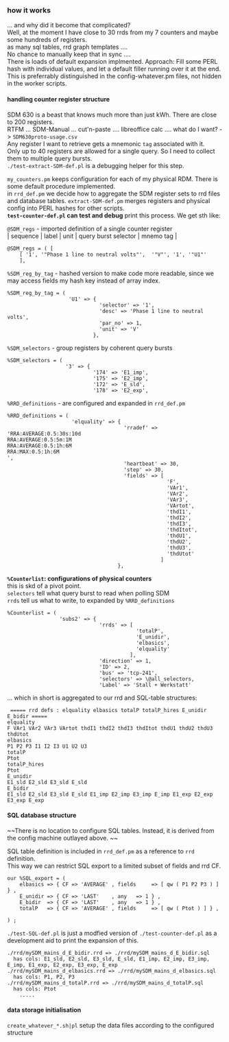 


### how it works 
... and why did it become that complicated?  
Well, at the moment I have close to 30 rrds from my 7 counters and maybe some hundreds of registers.  
as many sql tables, rrd graph templates ....  
No chance to manually keep that in sync ....  
There is loads of default expansion implmented. Approach: Fill some PERL hash with individual values, and let a default filler running over it at the end. This is preferrably distinguished in the config-whatever.pm files, not hidden in the worker scripts.   

#### handling counter register structure

SDM 630 is a beast that knows much more than just kWh. There are close to 200 registers.  
RTFM ... SDM-Manual ... cut'n-paste .... libreoffice calc .... what do I want? ->  `SDM630proto-usage.csv`  
Any register I want to retrieve gets a mnemonic `tag` associated with it.  
Only up to 40 registers are allowed for a single query. So I need to collect them to multiple query bursts.  
 `./test-extract-SDM-def.pl` is a debugging helper for this step.
 
 `my_counters.pm` keeps configuration for each of my physical RDM. There is some default procedure implemented.  
 in `rrd_def.pm` we decide how to aggregate the SDM register sets to rrd files and database tables.
 `extract-SDM-def.pm` merges registers and physical config into PERL hashes for other scripts.  
**`test-counter-def.pl` can test and debug** print this process. We get sth like:

`@SDM_regs` - imported definition of a single counter register  
| sequence | label | unit | query burst selector | mnemo tag |
```
@SDM_regs = ( [
    [ '1', '"Phase 1 line to neutral volts"',  '"V"', '1', '"U1"'
    ],
```

`%SDM_reg_by_tag` - hashed version to make code more readable, since we may access fields my hash key instead of array index.
```
%SDM_reg_by_tag = (
                    'U1' => {
                              'selector' => '1',
                              'desc' => 'Phase 1 line to neutral volts',
                              'par_no' => 1,
                              'unit' => 'V'
                            },
```

`%SDM_selectors` - group registers by coherent query bursts  
```
%SDM_selectors = (
                   '3' => {
                            '174' => 'E1_imp',
                            '175' => 'E2_imp',
                            '172' => 'E_sld',
                            '178' => 'E2_exp',
```

`%RRD_definitions` - are configured and expanded in `rrd_def.pm`  
```
%RRD_definitions = (
                     'elquality' => {
                                      'rradef' => 'RRA:AVERAGE:0.5:30s:10d
RRA:AVERAGE:0.5:5m:1M
RRA:AVERAGE:0.5:1h:6M
RRA:MAX:0.5:1h:6M
',
                                      'heartbeat' => 30,
                                      'step' => 30,
                                      'fields' => [
                                                    'F',
                                                    'VAr1',
                                                    'VAr2',
                                                    'VAr3',
                                                    'VArtot',
                                                    'thdI1',
                                                    'thdI2',
                                                    'thdI3',
                                                    'thdItot',
                                                    'thdU1',
                                                    'thdU2',
                                                    'thdU3',
                                                    'thdUtot'
                                                  ]
                                    },
```

**`%Counterlist`: configurations of physical counters**  
this is skd of a pivot point.  
`selectors` tell what query burst to read when polling SDM  
`rrds` tell us what to write, to expanded by `%RRD_definitions`  
```
%Counterlist = (
                 'subs2' => {
                              'rrds' => [
                                          'totalP',
                                          'E_unidir',
                                          'elbasics',
                                          'elquality'
                                        ],
                              'direction' => 1,
                              'ID' => 2,
                              'bus' => 'tcp-241',
                              'selectors' => \@all_selectors,
                              'Label' => 'Stall + Werkstatt'
```

... which in short is aggregated to our rrd and SQL-table structures:
```
 ===== rrd defs : elquality elbasics totalP totalP_hires E_unidir E_bidir =====
elquality
F VAr1 VAr2 VAr3 VArtot thdI1 thdI2 thdI3 thdItot thdU1 thdU2 thdU3 thdUtot
elbasics
P1 P2 P3 I1 I2 I3 U1 U2 U3
totalP
Ptot
totalP_hires
Ptot
E_unidir
E1_sld E2_sld E3_sld E_sld
E_bidir
E1_sld E2_sld E3_sld E_sld E1_imp E2_imp E3_imp E_imp E1_exp E2_exp E3_exp E_exp
```


#### SQL database structure

~~There is no location to configure SQL tables. Instead, it is derived from the config machine outlayed above.  ~~

SQL table definition is included in `rrd_def.pm` as a reference to `rrd` definition.  
This way we can restrict SQL export to a limited subset of fields and rrd CF.  


```
our %SQL_export = (
	elbasics => { CF => 'AVERAGE' , fields     => [ qw ( P1 P2 P3 ) ] } ,
	E_unidir => { CF => 'LAST'    , any   => 1 } ,
	E_bidir  => { CF => 'LAST'    , any   => 1 } ,
	totalP   => { CF => 'AVERAGE' , fields     => [ qw ( Ptot ) ] } ,

) ;
```

`./test-SQL-def.pl` is just a modfied version of  `./test-counter-def.pl` as a development aid to print the expansion of this.  

```
./rrd/mySDM_mains_d_E_bidir.rrd => ./rrd/mySDM_mains_d_E_bidir.sql 
  has cols: E1_sld, E2_sld, E3_sld, E_sld, E1_imp, E2_imp, E3_imp, E_imp, E1_exp, E2_exp, E3_exp, E_exp
./rrd/mySDM_mains_d_elbasics.rrd => ./rrd/mySDM_mains_d_elbasics.sql 
  has cols: P1, P2, P3
./rrd/mySDM_mains_d_totalP.rrd => ./rrd/mySDM_mains_d_totalP.sql 
  has cols: Ptot
    .....
```


#### data storage initialisation

`create_whatever_*.sh|pl` setup the data files according to the configured structure


